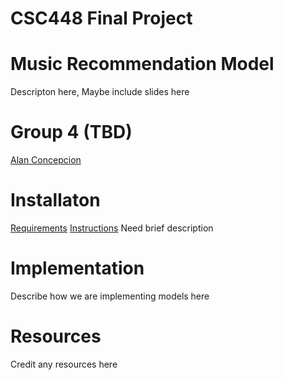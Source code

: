 # CSC448 Final Project
# Music Recommendation Model
Descripton here, Maybe include slides here
# Group 4 (TBD)
[Alan Concepcion](./Code/Alan_Concepcion/) 
# Installaton
[Requirements](requirements.txt)
[Instructions](instructions.txt)
Need brief description
# Implementation
Describe how we are implementing models here
# Resources 
Credit any resources here



